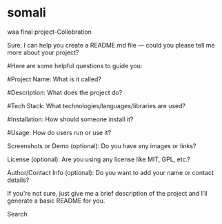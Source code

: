 # somali
waa final project-Collobration

Sure, I can help you create a README.md file — could you please tell me more about your project?

#Here are some helpful questions to guide you:

#Project Name: What is it called?

#Description: What does the project do?

#Tech Stack: What technologies/languages/libraries are used?

#Installation: How should someone install it?

#Usage: How do users run or use it?

Screenshots or Demo (optional): Do you have any images or links?

License (optional): Are you using any license like MIT, GPL, etc.?

Author/Contact Info (optional): Do you want to add your name or contact details?

If you're not sure, just give me a brief description of the project and I’ll generate a basic README for you.












Search